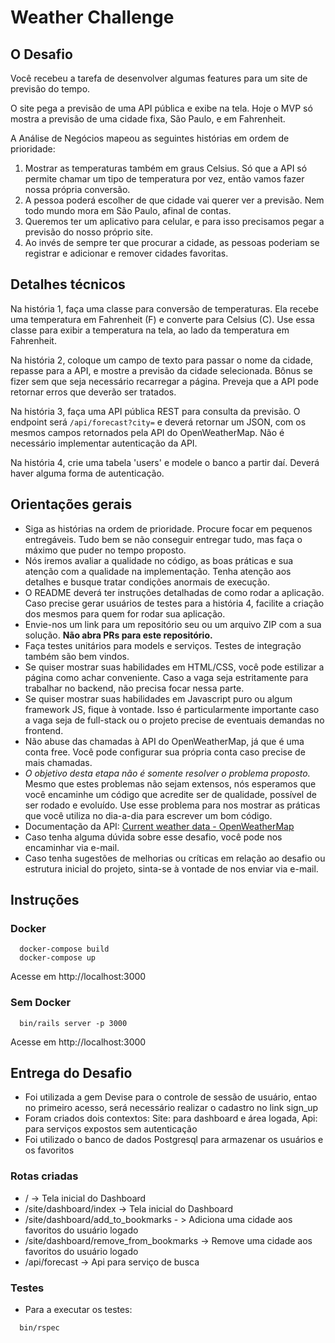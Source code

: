 # Weather Challenge

## O Desafio

Você recebeu a tarefa de desenvolver algumas features para um site de previsão do tempo.

O site pega a previsão de uma API pública e exibe na tela. Hoje o MVP só mostra a previsão de uma cidade fixa, São Paulo, e em Fahrenheit.

A Análise de Negócios mapeou as seguintes histórias em ordem de prioridade:

1. Mostrar as temperaturas também em graus Celsius. Só que a API só permite chamar um tipo de temperatura por vez, então vamos fazer nossa própria conversão.
2. A pessoa poderá escolher de que cidade vai querer ver a previsão. Nem todo mundo mora em São Paulo, afinal de contas.
3. Queremos ter um aplicativo para celular, e para isso precisamos pegar a previsão do nosso próprio site.
4. Ao invés de sempre ter que procurar a cidade, as pessoas poderiam se registrar e adicionar e remover cidades favoritas.

## Detalhes técnicos

Na história 1, faça uma classe para conversão de temperaturas. Ela recebe uma temperatura em Fahrenheit (F) e converte para Celsius (C). Use essa classe para exibir a temperatura na tela, ao lado da temperatura em Fahrenheit.

Na história 2, coloque um campo de texto para passar o nome da cidade, repasse para a API, e mostre a previsão da cidade selecionada. Bônus se fizer sem que seja necessário recarregar a página. Preveja que a API pode retornar erros que deverão ser tratados.

Na história 3, faça uma API pública REST para consulta da previsão. O endpoint será `/api/forecast?city=` e deverá retornar um JSON, com os mesmos campos retornados pela API do OpenWeatherMap. Não é necessário implementar autenticação da API.

Na história 4, crie uma tabela 'users' e modele o banco a partir daí. Deverá haver alguma forma de autenticação.

## Orientações gerais

* Siga as histórias na ordem de prioridade. Procure focar em pequenos entregáveis. Tudo bem se não conseguir entregar tudo, mas faça o máximo que puder no tempo proposto.
* Nós iremos avaliar a qualidade no código, as boas práticas e sua atenção com a qualidade na implementação. Tenha atenção aos detalhes e
busque tratar condições anormais de execução.
* O README deverá ter instruções detalhadas de como rodar a aplicação. Caso precise gerar usuários de testes para a história 4, facilite a criação dos mesmos para quem for rodar sua aplicação.
* Envie-nos um link para um repositório seu ou um arquivo ZIP com a sua solução. **Não abra PRs para este repositório.**
* Faça testes unitários para models e serviços. Testes de integração também são bem vindos.
* Se quiser mostrar suas habilidades em HTML/CSS, você pode estilizar a página como achar conveniente. Caso a vaga seja estritamente para trabalhar no backend, não precisa focar nessa parte.
* Se quiser mostrar suas habilidades em Javascript puro ou algum framework JS, fique à vontade. Isso é particularmente importante caso a vaga seja de full-stack ou o projeto precise de eventuais demandas no frontend.
* Não abuse das chamadas à API do OpenWeatherMap, já que é uma conta free. Você pode configurar sua própria conta caso precise de mais chamadas.
* *O objetivo desta etapa não é somente resolver o problema proposto.* Mesmo que estes problemas não sejam extensos, nós esperamos que você encaminhe um código que acredite ser de qualidade, possível de ser rodado e evoluído. Use esse problema para nos mostrar as práticas que você utiliza no dia-a-dia para escrever um bom código.
* Documentação da API: [Current weather data - OpenWeatherMap](https://openweathermap.org/current)
* Caso tenha alguma dúvida sobre esse desafio, você pode nos encaminhar via e-mail.
* Caso tenha sugestões de melhorias ou críticas em relação ao desafio ou estrutura inicial do projeto, sinta-se à vontade de nos enviar via e-mail.
## Instruções

### Docker

```shell
  docker-compose build
  docker-compose up
```

Acesse em http://localhost:3000

### Sem Docker

```shell
  bin/rails server -p 3000
```

Acesse em http://localhost:3000

## Entrega do Desafio

* Foi utilizada a gem Devise para o controle de sessão de usuário, entao no primeiro acesso, será necessário realizar o cadastro no link sign_up
* Foram criados dois contextos: Site: para dashboard e área logada, Api: para serviços expostos sem autenticação
* Foi utilizado o banco de dados Postgresql para armazenar os usuários e os favoritos

### Rotas criadas

* / -> Tela inicial do Dashboard
* /site/dashboard/index -> Tela inicial do Dashboard
* /site/dashboard/add_to_bookmarks - > Adiciona uma cidade aos favoritos do usuário logado
* /site/dashboard/remove_from_bookmarks -> Remove uma cidade aos favoritos do usuário logado
* /api/forecast -> Api para serviço de busca

### Testes

* Para a executar os testes:

```shell
  bin/rspec
```
